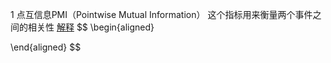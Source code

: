 1 点互信息PMI（Pointwise Mutual Information）
这个指标用来衡量两个事件之间的相关性
[解释](https://www.jianshu.com/p/79de56cbb2c7)
$$
\begin{aligned}

\end{aligned}
$$
